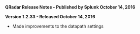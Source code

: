 **QRadar Release Notes - Published by Splunk October 14, 2016**


**Version 1.2.33 - Released October 14, 2016**

* Made improvements to the datapath settings
